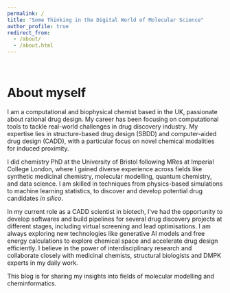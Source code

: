 ```yaml
---
permalink: /
title: "Some Thinking in the Digital World of Molecular Science"
author_profile: true
redirect_from: 
  - /about/
  - /about.html
---
```


<br />

About myself
======

I am a computational and biophysical chemist based in the UK, passionate about rational drug design. My career has been focusing on computational tools to tackle real-world challenges in drug discovery industry. My expertise lies in structure-based drug design (SBDD) and computer-aided drug design (CADD), with a particular focus on novel chemical modalities for induced proximity.

I did chemistry PhD at the University of Bristol following MRes at Imperial College London, where I gained diverse experience across fields like synthetic medicinal chemistry, molecular modelling, quantum chemistry, and data science. I am skilled in techniques from physics-based simulations to machine learning statistics, to discover and develop potential drug candidates *in silico*.

In my current role as a CADD scientist in biotech, I've had the opportunity to develop softwares and build pipelines for several drug discovery projects at different stages, including virtual screening and lead optimisations. I am always exploring new technologies like generative AI models and free energy calculations to explore chemical space and accelerate drug design efficiently. I believe in the power of interdisciplinary research and collaborate closely with medicinal chemists, structural biologists and DMPK experts in my daily work.

This blog is for sharing my insights into fields of molecular modelling and cheminformatics.
